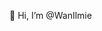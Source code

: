 👋 Hi, I’m @WanIlmie

<!---
WanIlmie/WanIlmie is a ✨ special ✨ repository because its `README.md` (this file) appears on your GitHub profile.
You can click the Preview link to take a look at your changes.
--->
